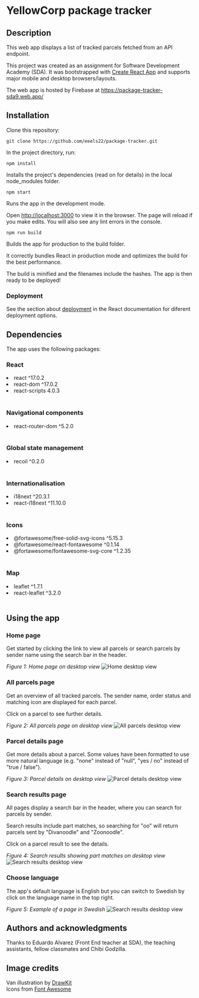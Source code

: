# YellowCorp package tracker

## Description

This web app displays a list of tracked parcels fetched from an API endpoint.

This project was created as an assignment for Software Development Academy (SDA). It was bootstrapped with [Create React App](https://github.com/facebook/create-react-app) and supports major mobile and desktop browsers/layouts.

The web app is hosted by Firebase at https://package-tracker-sda9.web.app/

## Installation

Clone this repository:

`git clone https://github.com/eeels22/package-tracker.git`

In the project directory, run:

`npm install`

Installs the project's dependencies (read on for details) in the local node_modules folder.

`npm start`

Runs the app in the development mode.

Open [http://localhost:3000](http://localhost:3000) to view it in the browser. The page will reload if you make edits. You will also see any lint errors in the console.

`npm run build`

Builds the app for production to the build folder.

It correctly bundles React in production mode and optimizes the build for the best performance.

The build is minified and the filenames include the hashes. The app is then ready to be deployed!

### Deployment

See the section about [deployment](https://facebook.github.io/create-react-app/docs/deployment) in the React documentation for diferent deployment options.

## Dependencies

The app uses the following packages:

### React

<li>react ^17.0.2</li>
<li>react-dom ^17.0.2</li>
<li>react-scripts 4.0.3</li><br>

### Navigational components

<li>react-router-dom ^5.2.0</li><br>

### Global state management

<li>recoil ^0.2.0</li><br>

### Internationalisation

<li>i18next ^20.3.1</li>
<li>react-i18next ^11.10.0</li><br>

### Icons

<li>@fortawesome/free-solid-svg-icons ^5.15.3</li>
<li>@fortawesome/react-fontawesome ^0.1.14</li>
<li>@fortawesome/fontawesome-svg-core ^1.2.35</li><br>

### Map

<li>leaflet ^1.7.1</li>
<li>react-leaflet ^3.2.0</li><br>

## Using the app

### Home page

Get started by clicking the link to view all parcels or search parcels by sender name using the search bar in the header.

_Figure 1: Home page on desktop view_
![Home desktop view](screenshots/home-desktop.png)
<br/>

### All parcels page

Get an overview of all tracked parcels. The sender name, order status and matching icon are displayed for each parcel.

Click on a parcel to see further details.

_Figure 2: All parcels page on desktop view_
![All parcels desktop view](screenshots/list-desktop.png)

### Parcel details page

Get more details about a parcel. Some values have been formatted to use more natural language (e.g. "none" instead of "null", "yes / no" instead of "true / false").

_Figure 3: Parcel details on desktop view_
![Parcel details desktop view](screenshots/parcel-desktop.png)

### Search results page

All pages display a search bar in the header, where you can search for parcels by sender.

Search results include part matches, so searching for "oo" will return parcels sent by "Divanoodle" and "Zoonoodle".

Click on a parcel result to see the details.

_Figure 4: Search results showing part matches on desktop view_
![Search results desktop view](screenshots/results-desktop.png)

### Choose language

The app's default language is English but you can switch to Swedish by click on the language name in the top right.

_Figure 5: Example of a page in Swedish_
![Search results desktop view](screenshots/list-desktop-swedish.png)

## Authors and acknowledgments

Thanks to Eduardo Alvarez (Front End teacher at SDA), the teaching assistants, fellow classmates and Chibi Godzilla.

## Image credits

Van illustration by [DrawKit](https://www.drawkit.io/) \
Icons from [Font Awesome](https://fontawesome.com/)
